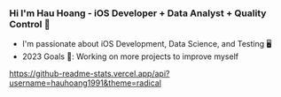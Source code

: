 ### Hi I'm Hau Hoang - iOS Developer + Data Analyst + Quality Control 👋

 - I'm passionate about iOS Development, Data Science, and Testing 🖥
 - 2023 Goals 🔭: Working on more projects to improve myself

https://github-readme-stats.vercel.app/api?username=hauhoang1991&theme=radical

<!--
**hauhoang1991/hauhoang1991** is a ✨ _special_ ✨ repository because its `README.md` (this file) appears on your GitHub profile.

Here are some ideas to get you started:

- 🔭 I’m currently working on ...
- 🌱 I’m currently learning ...
- 👯 I’m looking to collaborate on ...
- 🤔 I’m looking for help with ...
- 💬 Ask me about ...
- 📫 How to reach me: ...
- 😄 Pronouns: ...
- ⚡ Fun fact: ...
-->
